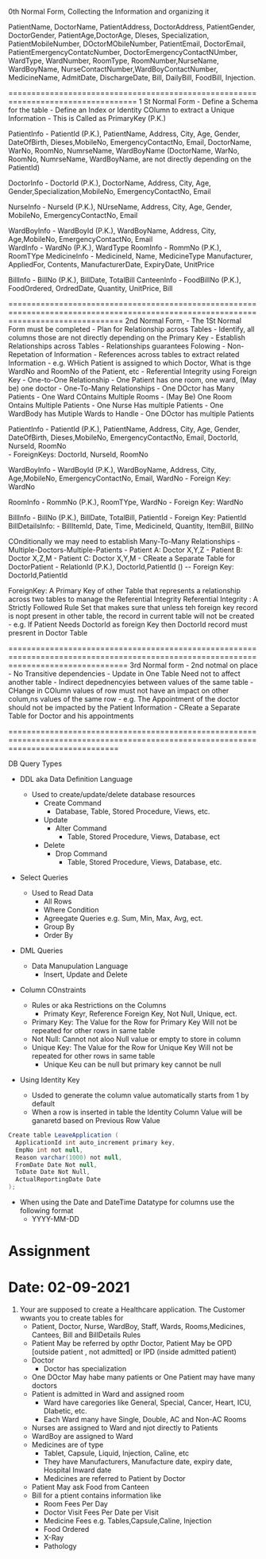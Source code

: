 0th Normal Form, Collecting the Information and organizing it 

PatientName, DoctorName, PatientAddress, DoctorAddress, PatientGender, DoctorGender, PatientAge,DoctorAge, DIeses, Specialization, PatientMobileNumber, DOctorMObileNumber, PatientEmail, DoctorEmail, PatientEmergencyContatcNumber, DoctorEmergencyContactNUmber, WardType, WardNumber, RoomType, RoomNumber,NurseName, WardBoyName, NurseContactNumber,WardBoyContactNumber, MedicineName, AdmitDate, DischargeDate, Bill, DailyBill, FoodBill, Injection. 

==================================================================================
1 St Normal Form
	- Define a Schema for the table
	- Define an Index or Identity COlumn to extract a Unique Information
		- This is Called as PrimaryKey (P.K.)

PatientInfo
	- PatientId (P.K.), PatientName, Address, City, Age, Gender, DateOfBirth, Dieses,MobileNo, EmergencyContactNo, Email, DoctorName, WarNo, RoomNo, NumrseName, WardBoyName (DoctorName, WarNo, RoomNo, NumrseName, WardBoyName, are not directly depending on the PatientId)	

DoctorInfo
	- DoctorId (P.K.), DoctorName, Address, City, Age, Gender,Specialization,MobileNo, EmergencyContactNo, Email	

NurseInfo
	- NurseId (P.K.), NUrseName, Address, City, Age, Gender, MobileNo, EmergencyContactNo, Email		

WardBoyInfo
	- WardBoyId (P.K.),  WardBoyName, Address, City, Age,MobileNo, EmergencyContactNo, Email	
WardInfo
	- WardNo (P.K.), WardType
RoomInfo
	- RommNo (P.K.), RoomTYpe
MedicineInfo
	- MedicineId, Name, MedicineType Manufacturer, AppliedFor, Contents, ManufacturerDate, ExpiryDate, UnitPrice

BillInfo
	- BillNo (P.K.), BillDate, TotalBill
CanteenInfo
	- FoodBillNo (P.K.), FoodOrdered, OrdredDate, Quantity, UnitPrice, Bill

=====================================================================================================================================
2nd Normal Form, 
	- The 1St Normal Form must be completed
	- Plan for Relationship across Tables 
	- Identify, all  columns those are not directly depending on the Primary Key
	- Establish Relationships across Tables
		- Relationships guarantees Folowing
			- Non-Repetation of Information
			- References across tables to extract related Information
				- e.g. WHich Patient is assigned to which Doctor, What is thge WardNo and RoomNo of the Patient, etc
			- Referential Integrity using Foreign Key
				- One-to-One Relationship
					- One Patient has one room, one ward, (May be) one doctor
 				- One-To-Many Relationships
					- One DOctor has Many Patients
					- One Ward COntains Multiple Rooms
					- (May Be) One Room Ontains Multiple Patients
					- One Nurse Has multiple Patients
					- One WardBody has Mutiple Wards to Handle
					- One DOctor has multiple Patients

PatientInfo
	- PatientId (P.K.), PatientName, Address, City, Age, Gender, DateOfBirth, Dieses,MobileNo, EmergencyContactNo, Email, DoctorId, NurseId, RoomNo  
	- ForeignKeys:  DoctorId, NurseId, RoomNo 


WardBoyInfo
	- WardBoyId (P.K.),  WardBoyName, Address, City, Age,MobileNo, EmergencyContactNo, Email, WardNo
	- Foreign Key: WardNo

RoomInfo
	- RommNo (P.K.), RoomTYpe, WardNo
	- Foreign Key: WardNo


BillInfo
	- BillNo (P.K.), BillDate, TotalBill, PatientId
	- Foreign Key: PatientId
BillDetailsInfo:
	- BillItemId, Date, Time, MedicineId, Quantity, ItemBill, BillNo



COnditionally we may need to establish Many-To-Many Relationships
	- Multiple-Doctors-Multiple-Patients
		- Patient A: Doctor X,Y,Z
		- Patient B: Doctor X,Z,M
		- Patient C: Doctor X,Y,M 
	- CReate a Separate Table for DoctorPatient
					- RelationId (P.K.), DoctorId,PatientId ()
						-- Foreign Key:  DoctorId,PatientId

ForeignKey: A Primary Key of other Table that represents a relationship across two tables to manage the Referential Integrity 
Referential Integrity : A Strictly Followed Rule Set that makes sure that unless teh foreign key record is nopt present in other table, the record in current table will not be created
	- e.g. If Patient Needs DoctorId as foreign Key then DoctorId record must presrent in Doctor Table  						


======================================================================================================================================
3rd Normal form
	- 2nd notmal on place
	- No Transitive dependencies
		- Update in One Table Need not to affect another table
		- Indirect depednencyies between values of the same table
			- CHange in COlumn values of row must not  have an impact on other colum,ns values of the same row
			- e.g. The Appointment of the doctor should not be impacted by the Patient Information 
			- CReate a Separate Table for Doctor and his appointments



====================================================================================================================================

DB Query Types
- DDL aka Data Definition Language 
    - Used to create/update/delete database resources
        - Create Command
            - Database, Table, Stored Procedure, Views, etc.
        - Update 
            - Alter Command
                - Table, Stored Procedure, Views, Database, ect
        - Delete 
            - Drop Command
                - Table, Stored Procedure, Views, Database, etc.
- Select Queries
    - Used to Read Data
        - All Rows
        - Where Condition
        - Agreegate Queries e.g. Sum, Min, Max, Avg, ect.
        - Group By
        - Order By
- DML Queries
    - Data Manupulation Language
        - Insert, Update and  Delete        

- Column COnstraints
    - Rules or aka Restrictions on the Columns
        - Primaty Keyr, Reference Foreign Key, Not Null, Unique, ect.
    - Primary Key: The Value for the Row for Primary Key Will not be repeated for other rows in same table
    - Not Null: Cannot not aloo Null value or empty to store in column
    - Unique Key: The Value for the Row for Unique Key Will not be repeated for other rows in same table
        - Unique Keu can be null but primary key cannot be null

- Using Identity Key
	- Usded to generate the column value automatically starts from 1 by default
	- When a row is inserted in table the Identity Column Value will be ganaretd based on Previous Row Value
``` csharp
Create table LeaveApplication (
  ApplicationId int auto_increment primary key,
  EmpNo int not null,
  Reason varchar(1000) not null,
  FromDate Date Not null,
  ToDate Date Not Null,
  ActualReportingDate Date
);

```


- When using the Date and DateTime Datatype for columns use the following format
	- YYYY-MM-DD





# Assignment
# Date: 02-09-2021

1. Your are supposed to create a Healthcare application. The Customer wwants you to create tables for   
    - Patient, Doctor, Nurse, WardBoy, Staff, Wards, Rooms,Medicines, Cantees, Bill and BillDetails
Rules
    - Patient May be referred by  opthr Doctor, Patient May be OPD [outside patient , not admitted] or IPD (inside admitted patient) 
    - Doctor
        - Doctor has specialization
    - One DOctor May habe many patients or One Patient may have many doctors
    - Patient is admitted in Ward and assigned room
        - Ward have caregories like General, Special, Cancer, Heart, ICU, DIabetic, etc.
        - Each Ward many have Single, Double, AC and Non-AC Rooms
    - Nurses are assigned to Ward and njot directly to Patients
    - WardBoy are assigned to Ward
    - Medicines are of type
        - Tablet, Capsule, Liquid, Injection, Caline, etc
        - They have Manufacturers, Manufacture date, expiry date, Hospital Inward date
        - Medicines are referred to Patient by Doctor
    - Patient May ask Food from Canteen
    - Bill for a ptient contains information like
        - Room Fees Per Day
        - Doctor Visit Fees Per Date per Visit
        - Medicine Fees e.g. Tables,Capsule,Caline, Injection
        - Food Ordered
        - X-Ray
        - Pathology
                         



















